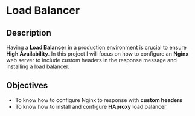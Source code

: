 # Load Balancer
## Description
Having a **Load Balancer** in a production environment is crucial to
ensure **High Availability**. In this project I will focus on how to
configure an **Nginx** web server to include custom headers in the
response message and installing a load balancer.
## Objectives
* To know how to configure Nginx to response with **custom headers**
* To know how to install and configure **HAproxy** load balancer
